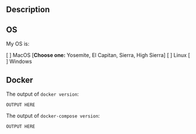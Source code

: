 ## Description


## OS

My OS is:

[ ] MacOS [**Choose one:** Yosemite, El Capitan, Sierra, High Sierra]
[ ] Linux
[ ] Windows

## Docker

The output of `docker version`: 

```
OUTPUT HERE
```

The output of `docker-compose version`:

```
OUTPUT HERE
```

